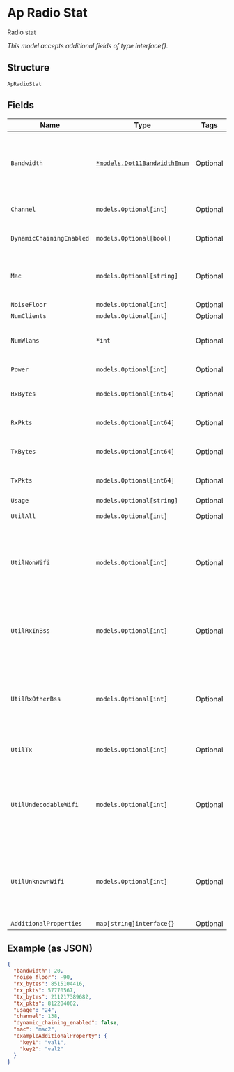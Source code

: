 
# Ap Radio Stat

Radio stat

*This model accepts additional fields of type interface{}.*

## Structure

`ApRadioStat`

## Fields

| Name | Type | Tags | Description |
|  --- | --- | --- | --- |
| `Bandwidth` | [`*models.Dot11BandwidthEnum`](../../doc/models/dot-11-bandwidth-enum.md) | Optional | channel width for the band.enum: `20`, `40`, `80` (only applicable for band_5 and band_6), `160` (only for band_6) |
| `Channel` | `models.Optional[int]` | Optional | Current channel the radio is running on |
| `DynamicChainingEnabled` | `models.Optional[bool]` | Optional | Use dynamic chaining for downlink |
| `Mac` | `models.Optional[string]` | Optional | Radio (base) mac, it can have 16 bssids (e.g. 5c5b350001a0-5c5b350001af) |
| `NoiseFloor` | `models.Optional[int]` | Optional | - |
| `NumClients` | `models.Optional[int]` | Optional | - |
| `NumWlans` | `*int` | Optional | How many WLANs are applied to the radio |
| `Power` | `models.Optional[int]` | Optional | Transmit power (in dBm) |
| `RxBytes` | `models.Optional[int64]` | Optional | Amount of traffic received since connection |
| `RxPkts` | `models.Optional[int64]` | Optional | Amount of packets received since connection |
| `TxBytes` | `models.Optional[int64]` | Optional | Amount of traffic sent since connection |
| `TxPkts` | `models.Optional[int64]` | Optional | Amount of packets sent since connection |
| `Usage` | `models.Optional[string]` | Optional | - |
| `UtilAll` | `models.Optional[int]` | Optional | All utilization in percentage |
| `UtilNonWifi` | `models.Optional[int]` | Optional | Reception of "No Packets" utilization in percentage, received frames with invalid PLCPs and CRS glitches as noise |
| `UtilRxInBss` | `models.Optional[int]` | Optional | Reception of "In BSS" utilization in percentage, only frames that are received from AP/STAs within the BSS |
| `UtilRxOtherBss` | `models.Optional[int]` | Optional | Reception of "Other BSS" utilization in percentage, all frames received from AP/STAs that are outside the BSS |
| `UtilTx` | `models.Optional[int]` | Optional | Transmission utilization in percentage |
| `UtilUndecodableWifi` | `models.Optional[int]` | Optional | Reception of "UnDecodable Wifi" utilization in percentage, only Preamble, PLCP header is decoded, Rest is undecodable in this radio |
| `UtilUnknownWifi` | `models.Optional[int]` | Optional | Reception of "No Category" utilization in percentage, all 802.11 frames that are corrupted at the receiver |
| `AdditionalProperties` | `map[string]interface{}` | Optional | - |

## Example (as JSON)

```json
{
  "bandwidth": 20,
  "noise_floor": -90,
  "rx_bytes": 8515104416,
  "rx_pkts": 57770567,
  "tx_bytes": 211217389682,
  "tx_pkts": 812204062,
  "usage": "24",
  "channel": 138,
  "dynamic_chaining_enabled": false,
  "mac": "mac2",
  "exampleAdditionalProperty": {
    "key1": "val1",
    "key2": "val2"
  }
}
```

